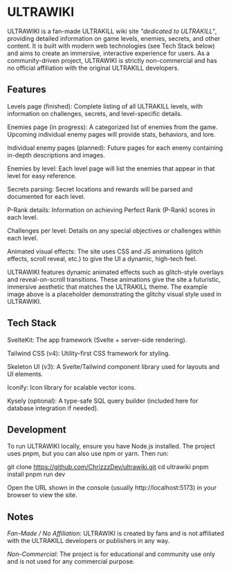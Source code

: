 # ULTRAWIKI

ULTRAWIKI is a fan-made ULTRAKILL wiki site *"dedicated to ULTRAKILL"*, providing detailed information on game levels, enemies, secrets, and other content. It is built with modern web technologies (see Tech Stack below) and aims to create an immersive, interactive experience for users. As a community-driven project, ULTRAWIKI is strictly non-commercial and has no official affiliation with the original ULTRAKILL developers.

## Features

Levels page (finished): Complete listing of all ULTRAKILL levels, with information on challenges, secrets, and level-specific details.

Enemies page (in progress): A categorized list of enemies from the game. Upcoming individual enemy pages will provide stats, behaviors, and lore.

Individual enemy pages (planned): Future pages for each enemy containing in-depth descriptions and images.

Enemies by level: Each level page will list the enemies that appear in that level for easy reference.

Secrets parsing: Secret locations and rewards will be parsed and documented for each level.

P-Rank details: Information on achieving Perfect Rank (P-Rank) scores in each level.

Challenges per level: Details on any special objectives or challenges within each level.

Animated visual effects: The site uses CSS and JS animations (glitch effects, scroll reveal, etc.) to give the UI a dynamic, high-tech feel.

ULTRAWIKI features dynamic animated effects such as glitch-style overlays and reveal-on-scroll transitions. These animations give the site a futuristic, immersive aesthetic that matches the ULTRAKILL theme. The example image above is a placeholder demonstrating the glitchy visual style used in ULTRAWIKI.

## Tech Stack

SvelteKit: The app framework (Svelte + server-side rendering).

Tailwind CSS (v4): Utility-first CSS framework for styling.

Skeleton UI (v3): A Svelte/Tailwind component library used for layouts and UI elements.

Iconify: Icon library for scalable vector icons.

Kysely (optional): A type-safe SQL query builder (included here for database integration if needed).


## Development

To run ULTRAWIKI locally, ensure you have Node.js installed. The project uses pnpm, but you can also use npm or yarn. Then run:

git clone https://github.com/ChrizzzDev/ultrawiki.git
cd ultrawiki
pnpm install
pnpm run dev

Open the URL shown in the console (usually http://localhost:5173) in your browser to view the site.

## Notes

*Fan-Made / No Affiliation*: ULTRAWIKI is created by fans and is not affiliated with the ULTRAKILL developers or publishers in any way.

*Non-Commercial*: The project is for educational and community use only and is not used for any commercial purpose.